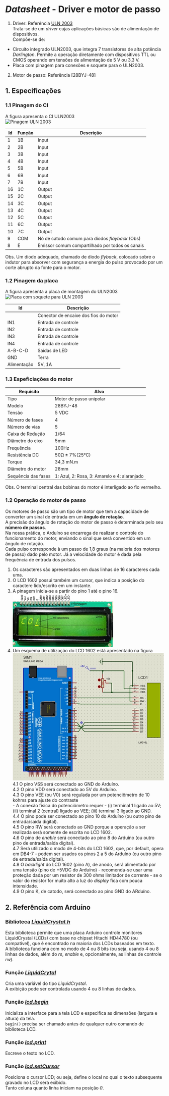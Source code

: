 # *Datasheet* - Driver e motor de passo
1. Driver: Referência [ULN 2003](https://d229kd5ey79jzj.cloudfront.net/878/datasheetULN200x.pdf)  
Trata-se de um *driver* cujas aplicações básicas são de alimentação de dispositivos.  
Compõe-se de:  
- Circuito integrado ULN2003, que integra 7 transistores de alta potência *Darlington*.
Permite a operação diretamente com dispositivos TTL ou CMOS operando em tensões de alimentação de 5 V ou 3,3 V.
- Placa com pinagem para conexões e soquete para o ULN2003.

2. Motor de passo: Referência [28BYJ-48]

## 1. Especificações

### 1.1 Pinagem do CI
A figura apresenta o CI ULN2003  
![Pinagem ULN 2003](/arduino/arduino_images/xxx)  

| Id | Função	| Descrição |
| - | - | - |
| 1 |	1B | Input |
| 2 |	2B | Input |
| 3 |	3B | Input |
| 4 |	4B | Input |
| 5	| 5B | Input |
| 6	| 6B | Input |
| 7 | 7B | Input |
| 16 | 1C | Output |
| 15 | 2C |	Output |
| 14 | 3C |	Output |
| 13 | 4C |	Output |
| 12 | 5C | Output |
| 11 | 6C |	Output |
| 10 | 7C | Output |
| 9 | COM | Nó de catodo comum para diodos *flayback* (Obs) |
| 8 | E |	Emissor comum compartilhado por todos os canais |

Obs. Um diodo adequado, chamado de diodo *flyback*, colocado sobre o indutor para absorver com segurança a energia do pulso 
provocado por um corte abrupto da fonte para o motor.

### 1.2 Pinagem da placa
A figura apresenta a placa de montagem do ULN2003  
![Placa com soquete para ULN 2003](/arduino/arduino_images/xxx)  

| Id | Descrição |
| - | - |
|  | Conector de encaixe dos fios do motor |
| IN1 |	Entrada de controle |
| IN2 |	Entrada de controle |
| IN3 |	Entrada de controle |
| IN4	| Entrada de controle |
| A-B-C-D	| Saídas de LED |
| GND | Terra |
| Alimentação | 5V, 1A |

### 1.3 Espeficiações do motor
| Requisito | Alvo |
| - | - |
| Tipo | Motor de passo unipolar |
| Modelo | 28BYJ-48 |
| Tensão | 5 VDC |
| Número de fases | 4 |
| Número de vias | 5 |
| Caixa de Redução | 1/64 |
| Diâmetro do eixo | 5mm |
| Frequência | 100Hz |
| Resistência DC | 50Ω ± 7%(25℃) |
| Torque | 34,3 mN.m |
| Diâmetro do motor | 28mm |
| Sequência das fases | 1: Azul, 2: Rosa, 3: Amarelo e 4: alaranjado |

Obs. O terminal central das bobinas do motor é interligado ao fio vermelho.

### 1.2 Operação do motor de passo
Os motores de passo são um tipo de motor que tem a capacidade de converter um sinal de entrada em um **ângulo de rotação**.  
A precisão do ângulo de rotação do motor de passo é determinada pelo seu **número de passos**.  
Na nossa prática, o Arduíno se encarrega de realizar o controle do funcionamento do motor,
enviando o sinal que será convertido em um ângulo de rotação.  
Cada pulso corresponde à um passo de 1,8 graus (na maioria dos motores de passo) dado pelo motor. Já a velocidade do motor é dada pela frequência de entrada dos pulsos.

1. Os caracteres são apresentados em duas linhas de 16 caracteres cada uma. 
2. O LCD 1602 possui também um cursor, que indica a posição do caractere lido/escrito em um instante. 
3. A pinagem inicia-se a partir do pino 1 até o pino 16.  
![LCD 1602](/arduino/arduino_images/lcd1602.jpg)  
4. Um esquema de utilização do LCD 1602 está apresentado na figura  
![Circuito Arduino-LCD 1602](/arduino/arduino_images/arduinolcd1602.jpg)  
  4.1 O pino VSS será conectado ao GND do Arduíno.  
  4.2 O pino VDD será conectado ao 5V do Arduíno.  
  4.3 O pino VEE (ou V0) será regulada por um potenciômetro de 10 kohms para ajuste do contraste  
        - A conexão física do potenciômetro requer - (i) terminal 1 ligado ao 5V; (ii) terminal 2 (central) ligado ao VEE; (iii) terminal 3 ligado ao GND.  
  4.4 O pino pode ser conectado ao pino 10 do Arduíno (ou outro pino de entrada/saída digital).  
  4.5 O pino RW será conectado ao GND porque a operação a ser realizada será somente de escrita no LCD 1602.  
  4.6 O pino de *enable* será conectado ao pino 8 do Arduíno (ou outro pino de entrada/saída digital).  
  4.7 Será utilizado o modo de 4-bits do LCD 1602, que, por default, opera em DB4-7 - podem ser usados os pinos 2 a 5 do Arduíno (ou outro pino de entrada/saída digital).  
  4.8 O *backlight* do LCD 1602 (pino A), de anodo, será alimentado por uma tensão (pino de +5VDC do Arduíno) - recomenda-se usar uma proteção dada por um resistor de 300 ohms limitador de corrente - se o valor do resistor for muito alto a luz do *display* fica com pouca intensidade.  
  4.9 O pino K, de catodo, será conectado ao pino GND do ARduíno. 

## 2. Referência com Arduíno
### Biblioteca [*LiquidCrystal.h*](https://www.arduino.cc/reference/en/libraries/liquidcrystal/?_gl=1*1ho1w4v*_ga*MTA5OTg3MjYxMy4xNjU4MzM3NTM2*_ga_NEXN8H46L5*MTY3NzE2NTk1MS4xNy4wLjE2NzcxNjU5NTEuMC4wLjA.)
Esta biblioteca permite que uma placa Arduino controle monitores LiquidCrystal (LCDs) com base no chipset Hitachi HD44780 (ou compatível), que é encontrado na maioria dos LCDs baseados em texto.  
A biblioteca funciona com no modo de 4 ou 8 bits (ou seja, usando 4 ou 8 linhas de dados, além do *rs*, *enable* e, opcionalmente, as linhas de controle *rw*).

### Função [*LiquidCrytal*](https://www.arduino.cc/reference/en/libraries/liquidcrystal/liquidcrystal/)
Cria uma variável do tipo *LiquidCrystal*.  
A exibição pode ser controlada usando 4 ou 8 linhas de dados.  

### Função [*lcd.begin*](https://www.arduino.cc/reference/en/libraries/liquidcrystal/begin/)
Inicializa a interface para a tela LCD e especifica as dimensões (largura e altura) da tela.  
`begin()` precisa ser chamado antes de qualquer outro comando de biblioteca LCD.  

### Função [*lcd.print*](https://www.arduino.cc/reference/en/libraries/liquidcrystal/print/)
Escreve o texto no LCD.  

### Função [*lcd.setCursor*](https://www.arduino.cc/reference/en/libraries/liquidcrystal/setcursor/)
Posiciona o cursor LCD; ou seja, define o local no qual o texto subsequente gravado no LCD será exibido.  
Tanto coluna quanto linha iniciam na posição *0*.
